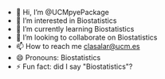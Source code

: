 - 👋 Hi, I’m @UCMpyePackage
- 👀 I’m interested in Biostatistics
- 🌱 I’m currently learning Biostatistics
- 💞️ I’m looking to collaborate on Biostatistics
- 📫 How to reach me clasalar@ucm.es
- 😄 Pronouns: Biostatistics
- ⚡ Fun fact: did I say "Biostatistics"?

<!---
UCMpyePackage/UCMpyePackage is a ✨ special ✨ repository because its `README.md` (this file) appears on your GitHub profile.
You can click the Preview link to take a look at your changes.
--->
